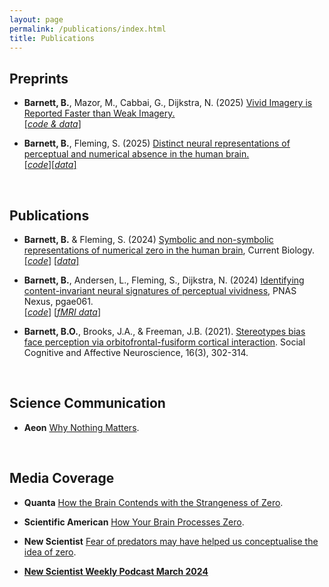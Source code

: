 ```yaml
---
layout: page
permalink: /publications/index.html
title: Publications
---
```


## Preprints
- **Barnett, B.**, Mazor, M., Cabbai, G., Dijkstra, N. (2025) [Vivid Imagery is Reported Faster than Weak Imagery.](https://osf.io/preprints/psyarxiv/2uy9h) <br> 
[[*code & data*]](https://osf.io/g7tjh/)

- **Barnett, B.**, Fleming, S. (2025) [Distinct neural representations of perceptual and numerical absence in the human brain.](https://osf.io/preprints/psyarxiv/zyrdk) <br> 
[[*code*]](https://github.com/benjybarnett/PerceptualNumericalAbsence)[[*data*]](https://osf.io/xhqfc/files/osfstorage)


  <br>

## Publications

- **Barnett, B.** & Fleming, S. (2024) [Symbolic and non-symbolic representations of numerical zero in the human brain](https://www.cell.com/action/showPdf?pii=S0960-9822%2824%2900897-2), Current Biology. <br> 
[[*code*]](https://github.com/benjybarnett/ZeroMEG) [[*data*]](https://osf.io/vr7qp/)

- **Barnett, B.**, Andersen, L., Fleming, S., Dijkstra, N. (2024) [Identifying content-invariant neural signatures of perceptual vividness](https://academic.oup.com/pnasnexus/article/3/2/pgae061/7608186?login=false), PNAS Nexus, pgae061. <br>
[[*code*]](https://github.com/benjybarnett/abstract-awareness) [[*fMRI data*]](https://data.ru.nl/collections/di/dccn/DSC_3018030.03_435?0)


- **Barnett, B.O.**, Brooks, J.A., & Freeman, J.B. (2021). [Stereotypes bias face perception via orbitofrontal-fusiform cortical interaction](https://www.academic.oup.com/scan/article/16/3/302/6017806). Social Cognitive and Affective Neuroscience, 16(3), 302-314.

<br>

## Science Communication

- **Aeon** [Why Nothing Matters](https://aeon.co/essays/why-zero-could-unlock-how-the-brain-perceives-absence). 

<br> 


## Media Coverage

- **Quanta** [How the Brain Contends with the Strangeness of Zero](https://www.quantamagazine.org/how-the-human-brain-contends-with-the-strangeness-of-zero-20241018/). 

- **Scientific American** [How Your Brain Processes Zero](https://www.scientificamerican.com/article/how-your-brain-processes-zero-its-not-exactly-nothing/). 

- **New Scientist** [Fear of predators may have helped us conceptualise the idea of zero](https://www.newscientist.com/article/2419468-fear-of-predators-may-have-helped-us-conceptualise-the-idea-of-zero/). 


- [**New Scientist Weekly Podcast March 2024**](https://shows.acast.com/61850ae845b6e300132557e2/65e1f72edfdd5a0017f966fb?seek=655)


  

  
